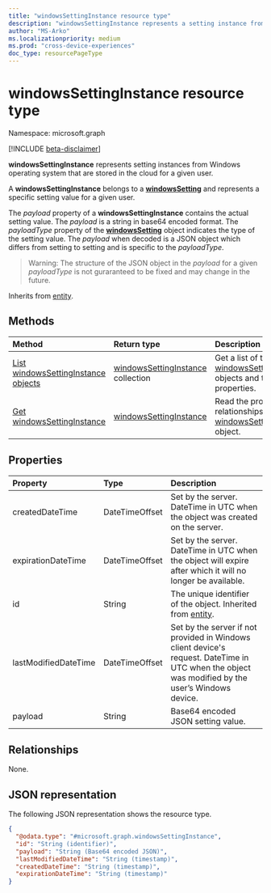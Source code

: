 ```yaml
---
title: "windowsSettingInstance resource type"
description: "windowsSettingInstance represents a setting instance from Windows operating system."
author: "MS-Arko"
ms.localizationpriority: medium
ms.prod: "cross-device-experiences"
doc_type: resourcePageType
---
```


# windowsSettingInstance resource type

Namespace: microsoft.graph

[!INCLUDE [beta-disclaimer](../../includes/beta-disclaimer.md)]

**windowsSettingInstance** represents setting instances from Windows operating system that are stored in the cloud for a given user.

A **windowsSettingInstance** belongs to a [**windowsSetting**](../resources/windowssetting.md) and represents a specific setting value for a given user. 

The *payload* property of a **windowsSettingInstance** contains the actual setting value. The *payload* is a string in base64 encoded format. The *payloadType* property of the [**windowsSetting**](../resources/windowssetting.md) object indicates the type of the setting value. The *payload* when decoded is a JSON object which differs from setting to setting and is specific to the *payloadType*.

>Warning: The structure of the JSON object in the *payload* for a given *payloadType* is not guraranteed to be fixed and may change in the future.

Inherits from [entity](../resources/entity.md).

## Methods
|Method|Return type|Description|
|:---|:---|:---|
|[List windowsSettingInstance objects](../api/windowssetting-list-instances.md)|[windowsSettingInstance](../resources/windowssettinginstance.md) collection|Get a list of the [windowsSettingInstance](../resources/windowssettinginstance.md) objects and their properties.|
|[Get windowsSettingInstance](../api/windowssettinginstance-get.md)|[windowsSettingInstance](../resources/windowssettinginstance.md)|Read the properties and relationships of a [windowsSettingInstance](../resources/windowssettinginstance.md) object.|

## Properties
|Property|Type|Description|
|:---|:---|:---|
|createdDateTime|DateTimeOffset|Set by the server. DateTime in UTC when the object was created on the server.|
|expirationDateTime|DateTimeOffset|Set by the server. DateTime in UTC when the object will expire after which it will no longer be available.|
|id|String|The unique identifier of the object. Inherited from [entity](../resources/entity.md).|
|lastModifiedDateTime|DateTimeOffset|Set by the server if not provided in Windows client device's request. DateTime in UTC when the object was modified by the user’s Windows device.|
|payload|String|Base64 encoded JSON setting value.|

## Relationships
None.

## JSON representation
The following JSON representation shows the resource type.
<!-- {
  "blockType": "resource",
  "keyProperty": "id",
  "@odata.type": "microsoft.graph.windowsSettingInstance",
  "baseType": "microsoft.graph.entity",
  "openType": false
}
-->
``` json
{
  "@odata.type": "#microsoft.graph.windowsSettingInstance",
  "id": "String (identifier)",
  "payload": "String (Base64 encoded JSON)",
  "lastModifiedDateTime": "String (timestamp)",
  "createdDateTime": "String (timestamp)",
  "expirationDateTime": "String (timestamp)"
}
```

